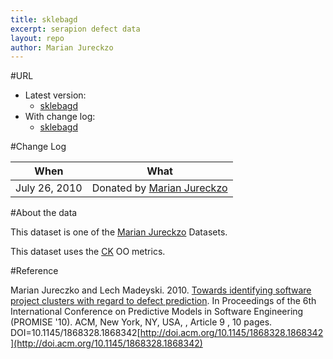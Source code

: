 ```yaml
---
title: sklebagd
excerpt: serapion defect data
layout: repo
author: Marian Jureckzo
---
```



#URL

  * Latest version: 
    * [sklebagd](https://terapromise.csc.ncsu.edu:8443/svn/repo/defect/ck/sklebagd/sklebagd.csv)
  * With change log:
    * [sklebagd](https://terapromise.csc.ncsu.edu:8443/svn/repo/defect/ck/sklebagd/)

#Change Log

When | What---- | ----
July 26, 2010 | Donated by [Marian Jureckzo](MarianJureczko)

#About the data

This dataset is one of the [Marian Jureckzo](MarianJureczko) Datasets.

This dataset uses the [CK](Chidamber) OO metrics.

#Reference

Marian Jureczko and Lech Madeyski. 2010. [Towards identifying software project clusters with regard to defect prediction](http://dl.acm.org/citation.cfm?id=1868328.1868342&coll=DL&dl=GUIDE&CFID=96280125&CFTOKEN=47274353). In
Proceedings of the 6th International Conference on Predictive
Models in Software Engineering (PROMISE '10). ACM, New York,
NY, USA, , Article 9 , 10 pages. DOI=10.1145/1868328.1868342[http://doi.acm.org/10.1145/1868328.1868342](http://doi.acm.org/10.1145/1868328.1868342)